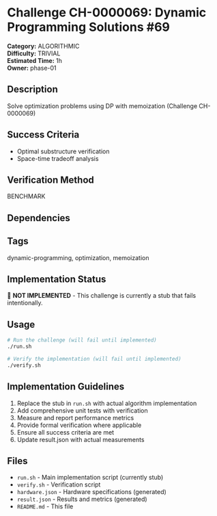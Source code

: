 # Challenge CH-0000069: Dynamic Programming Solutions #69

**Category:** ALGORITHMIC  
**Difficulty:** TRIVIAL  
**Estimated Time:** 1h  
**Owner:** phase-01  

## Description

Solve optimization problems using DP with memoization (Challenge CH-0000069)

## Success Criteria

- Optimal substructure verification
- Space-time tradeoff analysis

## Verification Method

BENCHMARK

## Dependencies



## Tags

dynamic-programming, optimization, memoization

## Implementation Status

🚧 **NOT IMPLEMENTED** - This challenge is currently a stub that fails intentionally.

## Usage

```bash
# Run the challenge (will fail until implemented)
./run.sh

# Verify the implementation (will fail until implemented) 
./verify.sh
```

## Implementation Guidelines

1. Replace the stub in `run.sh` with actual algorithm implementation
2. Add comprehensive unit tests with verification
3. Measure and report performance metrics
4. Provide formal verification where applicable
5. Ensure all success criteria are met
6. Update result.json with actual measurements

## Files

- `run.sh` - Main implementation script (currently stub)
- `verify.sh` - Verification script
- `hardware.json` - Hardware specifications (generated)
- `result.json` - Results and metrics (generated)
- `README.md` - This file
